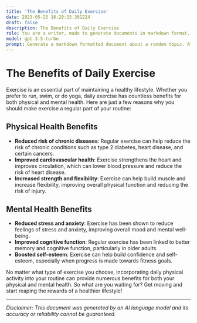 ```yaml
---
title: 'The Benefits of Daily Exercise'
date: 2023-05-25 16:20:33.381224
draft: false
description: The Benefits of Daily Exercise
role: You are a writer, made to generate documents in markdown format. It is very important that all of the documents you generate are in valid markdown format.
model: gpt-3.5-turbo
prompt: Generate a markdown formatted document about a random topic. At the bottom, include a disclaimer explaining that the document was generated by you. The first line of the document should be the title. Make sure that the entire document is in proper markdown format, using a mix of various tags to make the document visually appealing.
---
```


# The Benefits of Daily Exercise

Exercise is an essential part of maintaining a healthy lifestyle. Whether you prefer to run, swim, or do yoga, daily exercise has countless benefits for both physical and mental health. Here are just a few reasons why you should make exercise a regular part of your routine:

## Physical Health Benefits

- **Reduced risk of chronic diseases**: Regular exercise can help reduce the risk of chronic conditions such as type 2 diabetes, heart disease, and certain cancers.
- **Improved cardiovascular health**: Exercise strengthens the heart and improves circulation, which can lower blood pressure and reduce the risk of heart disease.
- **Increased strength and flexibility**: Exercise can help build muscle and increase flexibility, improving overall physical function and reducing the risk of injury.

## Mental Health Benefits

- **Reduced stress and anxiety**: Exercise has been shown to reduce feelings of stress and anxiety, improving overall mood and mental well-being.
- **Improved cognitive function**: Regular exercise has been linked to better memory and cognitive function, particularly in older adults.
- **Boosted self-esteem**: Exercise can help build confidence and self-esteem, especially when progress is made towards fitness goals.

No matter what type of exercise you choose, incorporating daily physical activity into your routine can provide numerous benefits for both your physical and mental health. So what are you waiting for? Get moving and start reaping the rewards of a healthier lifestyle!

---

*Disclaimer: This document was generated by an AI language model and its accuracy or reliability cannot be guaranteed.*